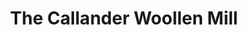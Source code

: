 ---
title: "The Callander Woollen Mill"
url: /callander/the-callander-woollen-mill/
shop: Kleidung
---